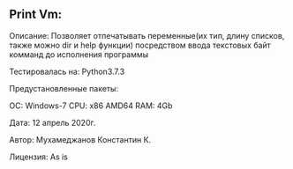 
Print Vm:
---------------

Описание: Позволяет отпечатывать переменные(их тип, длину списков, также можно dir и help функции)
посредством ввода текстовых байт комманд до исполнения программы

Тестировалась на: Python3.7.3

Предустановленные пакеты:

ОС: Windows-7
CPU: x86 AMD64
RAM: 4Gb

Дата: 12 апрель 2020г.

Автор: Мухамеджанов Константин К.

Лицензия: As is

